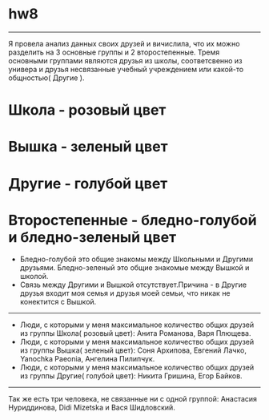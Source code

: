 # hw8
*********** 
Я провела анализ данных своих друзей и вичислила, что их можно разделить на 3 основные группы и 2 второстепенные.
Тремя основными группами являются друзья из школы, соответсвенно из универа и друзья несвязанные учебный учреждением или какой-то общностью( Другие ).
 # Школа - розовый цвет 
 # Вышка - зеленый цвет
 # Другие - голубой цвет
 # Второстепенные - бледно-голубой и бледно-зеленый цвет
- Бледно-голубой это общие знакомы между Школьными и Другими друзьями. Бледно-зеленый это общие знакомые между Вышкой и школой.
- Связь между Другими и Вышкой отсутствует.Причина - в Другие друзья входит моя семья и друзья моей семьи, что никак не конектится с Вышкой.
*********
- Люди, с которыми у меня максимальное количество общих друзей из группы Школа( розовый цвет): Анита Романова, Варя Плющева.
- Люди, с которыми у меня максимальное количество общих друзей из группы Вышка( зеленый цвет): Соня Архипова, Евгений Лачко, Yanochka Paeonia, Ангелина Пилипчук.
- Люди, с которыми у меня максимальное количество общих друзей из группы Другие( голубой цвет): Никита Гришина, Егор Байков.
**********
Так же есть три человека, не связанные ни с одной группой: Анастасия Нуриддинова, Didi Mizetska и Вася Шидловский.
